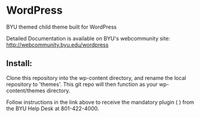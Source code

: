WordPress
=========

BYU themed child theme built for WordPress

Detailed Documentation is available on BYU's webcommunity site: http://webcommunity.byu.edu/wordpress

## Install:
Clone this repository into the wp-content directory, and rename the local repository to 'themes'. This git repo will then function as your wp-content/themes directory. 

Follow instructions in the link above to receive the mandatory plugin (  ) from the BYU Help Desk at 801-422-4000.
